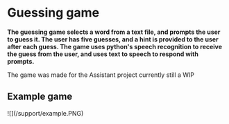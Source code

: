<h1> Guessing game </h1>

<b> The guessing game selects a word from a text file, and prompts the user to guess it. The user has five
 guesses, and a hint is provided to the user after each guess. The game uses python's speech recognition to
 receive the guess from the user, and uses text to speech to respond with prompts. </b>

 The game was made for the Assistant project currently still a WIP
 <h2> Example game </h2>
 ![](/support/example.PNG)
